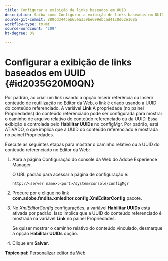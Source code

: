 ```yaml
---
title: Configurar a exibição de links baseados em UUID
description: Saiba como Configurar a exibição de links baseados em UUID
source-git-commit: 880cd344ceb65ea339be699ebcad41c0d62e168a
workflow-type: tm+mt
source-wordcount: '209'
ht-degree: 0%

---
```


# Configurar a exibição de links baseados em UUID {#id2035G20M0QN}

Por padrão, ao criar um link usando a opção Inserir referência ou Inserir conteúdo de reutilização no Editor da Web, o link é criado usando a UUID do conteúdo referenciado. A variável **Link** A propriedade \(no painel Propriedades\) do conteúdo referenciado pode ser configurada para mostrar o caminho de arquivo relativo do conteúdo referenciado ou da UUID. Essa exibição é controlada pelo **Habilitar UUIDs** no configMgr. Por padrão, está ATIVADO, o que implica que a UUID do conteúdo referenciado é mostrada no painel Propriedades.

Execute as seguintes etapas para mostrar o caminho relativo ou a UUID do conteúdo referenciado no Editor da Web:

1. Abra a página Configuração do console da Web do Adobe Experience Manager.

   O URL padrão para acessar a página de configuração é:

   ```http
   http://<server name>:<port>/system/console/configMgr
   ```

1. Procure por e clique no link **com.adobe.fmdita.xmleditor.config.XmlEditorConfig** pacote.

1. No *XmlEditorConfig* configurações, a variável **Habilitar UUIDs** está ativada por padrão. Isso implica que a UUID do conteúdo referenciado é mostrada na variável **Link** no painel Propriedades.

   Se quiser mostrar o caminho relativo do conteúdo vinculado, desmarque a opção **Habilitar UUIDs** opção.

1. Clique em **Salvar**.


**Tópico pai:**[ Personalizar editor da Web](conf-web-editor.md)
